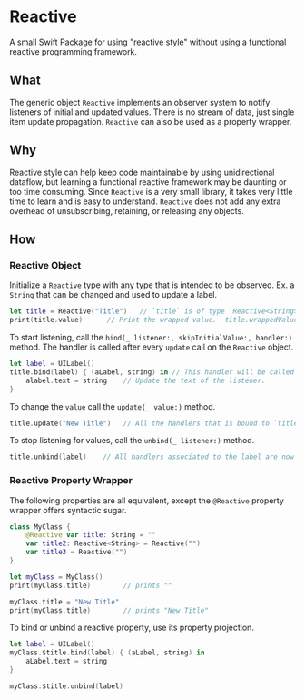 # Reactive

A small Swift Package for using "reactive style" without using a functional reactive programming framework.

## What
The generic object `Reactive` implements an observer system to notify listeners of initial and updated values.  There is no stream of data, just single item update propagation.  `Reactive` can also be used as a property wrapper.

## Why
Reactive style can help keep code maintainable by using unidirectional dataflow, but learning a functional reactive framework may be daunting or too time consuming.  Since `Reactive` is a very small library, it takes very little time to learn and is easy to understand.  `Reactive` does not add any extra overhead of unsubscribing, retaining, or releasing any objects.

## How
### Reactive Object
Initialize a `Reactive` type with any type that is intended to be observed.  Ex. a `String` that can be changed and used to update a label.
```swift
let title = Reactive("Title")   // `title` is of type `Reactive<String>` in this case
print(title.value)      // Print the wrapped value.  title.wrappedValue works too.
```

To start listening, call the `bind(_ listener:, skipInitialValue:, handler:)`  method.  The handler is called after every `update` call on the `Reactive` object.
```swift
let label = UILabel()
title.bind(label) { (aLabel, string) in // This handler will be called with the listener and value as parameters
    alabel.text = string    // Update the text of the listener.
}
```

To change the `value` call the `update(_ value:)` method.
```swift
title.update("New Title")   // All the handlers that is bound to `title` object is called after the value is updated.
```

To stop listening for values, call the `unbind(_ listener:)` method.
```swift
title.unbind(label)    // All handlers associated to the label are now removed
```

### Reactive Property Wrapper
The following properties are all equivalent, except the `@Reactive` property wrapper offers syntactic sugar.
```swift
class MyClass {
    @Reactive var title: String = ""
    var title2: Reactive<String> = Reactive("")
    var title3 = Reactive("")
}

let myClass = MyClass()
print(myClass.title)        // prints ""

myClass.title = "New Title"
print(myClass.title)        // prints "New Title"

```

To bind or unbind a reactive property, use its property projection.
```swift
let label = UILabel()
myClass.$title.bind(label) { (aLabel, string) in
    aLabel.text = string
}

myClass.$title.unbind(label)
```
